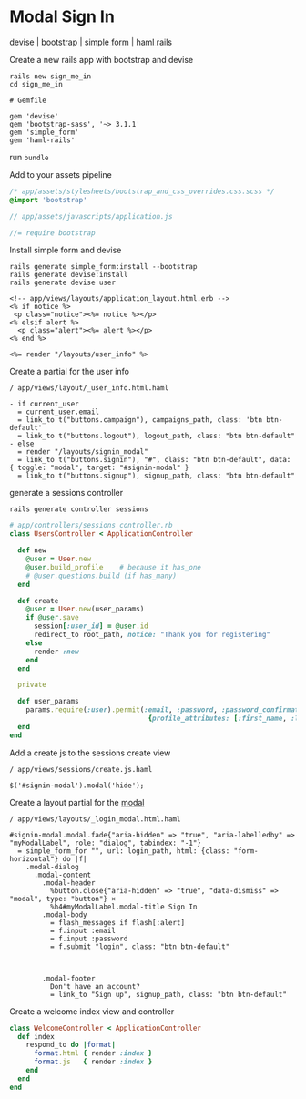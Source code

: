 # Modal Sign In
[devise](https://github.com/plataformatec/devise) | [bootstrap](https://github.com/twbs/bootstrap-sass) | [simple form](https://github.com/plataformatec/simple_form) | [haml rails](https://github.com/indirect/haml-rails)

Create a new rails app with bootstrap and devise
```
rails new sign_me_in
cd sign_me_in
```
```
# Gemfile

gem 'devise'
gem 'bootstrap-sass', '~> 3.1.1'
gem 'simple_form'
gem 'haml-rails'
```
run `bundle`

Add to your assets pipeline 
```css
/* app/assets/stylesheets/bootstrap_and_css_overrides.css.scss */
@import 'bootstrap'
```
```javascript
// app/assets/javascripts/application.js

//= require bootstrap

```
Install simple form and devise
```
rails generate simple_form:install --bootstrap
rails generate devise:install
rails generate devise user
```
```erb
<!-- app/views/layouts/application_layout.html.erb -->
<% if notice %>
 <p class="notice"><%= notice %></p>
<% elsif alert %>
  <p class="alert"><%= alert %></p>
<% end %>

<%= render "/layouts/user_info" %>
```
Create a partial for the user info
```haml
/ app/views/layout/_user_info.html.haml

- if current_user
  = current_user.email
  = link_to t("buttons.campaign"), campaigns_path, class: 'btn btn-default'
  = link_to t("buttons.logout"), logout_path, class: "btn btn-default"
- else
  = render "/layouts/signin_modal"
  = link_to t("buttons.signin"), "#", class: "btn btn-default", data: { toggle: "modal", target: "#signin-modal" }
  = link_to t("buttons.signup"), signup_path, class: "btn btn-default"
```  
generate a sessions controller
```
rails generate controller sessions
```
```ruby
# app/controllers/sessions_controller.rb
class UsersController < ApplicationController

  def new
    @user = User.new
    @user.build_profile    # because it has_one
    # @user.questions.build (if has_many)
  end

  def create
    @user = User.new(user_params)
    if @user.save
      session[:user_id] = @user.id
      redirect_to root_path, notice: "Thank you for registering"
    else
      render :new
    end
  end

  private

  def user_params
    params.require(:user).permit(:email, :password, :password_confirmation,
                                  {profile_attributes: [:first_name, :last_name, :address, :id]})
  end
end
```
Add a create js to the sessions create view

```haml
/ app/views/sessions/create.js.haml

$('#signin-modal').modal('hide');
```

Create a layout partial for the [modal](http://getbootstrap.com/javascript/#modals)
```haml
/ app/views/layouts/_login_modal.html.haml

#signin-modal.modal.fade{"aria-hidden" => "true", "aria-labelledby" => "myModalLabel", role: "dialog", tabindex: "-1"}
  = simple_form_for "", url: login_path, html: {class: "form-horizontal"} do |f|
    .modal-dialog
      .modal-content
        .modal-header
          %button.close{"aria-hidden" => "true", "data-dismiss" => "modal", type: "button"} ×
          %h4#myModalLabel.modal-title Sign In
        .modal-body
          = flash_messages if flash[:alert]
          = f.input :email
          = f.input :password
          = f.submit "login", class: "btn btn-default"



        .modal-footer
          Don't have an account?
          = link_to "Sign up", signup_path, class: "btn btn-default"
```
Create a welcome index view and controller
```ruby
class WelcomeController < ApplicationController
  def index
    respond_to do |format|
      format.html { render :index }
      format.js   { render :index }
    end
  end
end
```